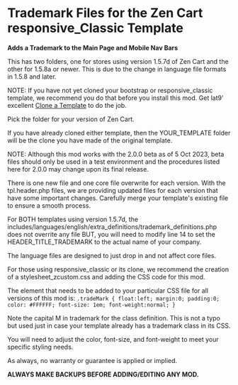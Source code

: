 # Trademark Files for the Zen Cart responsive_Classic Template
**Adds a Trademark to the Main Page and Mobile Nav Bars**

This has two folders, one for stores using version 1.5.7d of Zen Cart and the other for 1.5.8a or newer.  This is due to the change in language file formats in 1.5.8 and later.

NOTE:  If you have not yet cloned your bootstrap or responsive_classic template, we recommend you do that before you install this mod.  Get lat9' excellent [Clone a Template](https://www.zen-cart.com/downloads.php?do=file&id=2087) to do the job.

Pick the folder for your version of Zen Cart.

If you have already cloned either template, then the YOUR_TEMPLATE folder will be the clone you have made of the original template.

NOTE: Although this mod works with the 2.0.0 beta as of 5 Oct 2023, beta files should only be used in a test environment and the procedures listed here for 2.0.0 may change upon its final release.

There is one new file and one core file overwrite for each version.  With the tpl.header.php files, we are providing updated files for each version that have some important changes.  Carefully merge your template's existing file to ensure a smooth process.

For BOTH templates using version 1.5.7d, the includes/languages/english/extra_definitions/trademark_definitions.php does not overrite any file BUT, you will need to modify line 14 to set the HEADER_TITLE_TRADEMARK to the actual name of your company.

The language files are designed to just drop in and not affect core files.

For those using responsive_classic or its clone, we recommend the creation of a stylesheet_zcustom.css and adding the CSS code for this mod.

The element that needs to be added to your particular CSS file for all versions of this mod is:
`.tradeMark {
float:left;
margin:0;
padding:0;
color: #FFFFFF;
font-size: 1em;
font-weight:normal;
}`

Note the capital M in trademark for the class definition.  This is not a typo but used just in case your template already has a trademark class in its CSS.

You will need to adjust the color, font-size, and font-weight to meet your specific styling needs.

As always, no warranty or guarantee is applied or implied.

**ALWAYS MAKE BACKUPS BEFORE ADDING/EDITING ANY MOD.**
